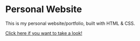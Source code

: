 # Personal Website
This is my personal website/portfolio, built with HTML &amp; CSS.

[Click here if you want to take a look!](https://lucacurro.netlify.app/)
